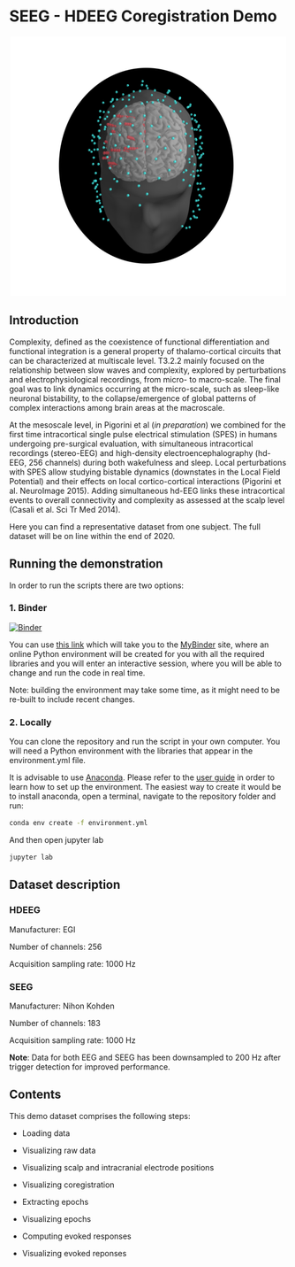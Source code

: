# SEEG - HDEEG Coregistration Demo

<p align="center">
  <img src="img/coreg_demo.png" alt=""/>
</p>

## Introduction

Complexity, defined as the coexistence of functional differentiation and functional integration is a general property of thalamo-cortical circuits that can be characterized at multiscale level. T3.2.2 mainly focused on the relationship between slow waves and complexity, explored by perturbations and electrophysiological recordings, from micro- to macro-scale. The final goal was to link dynamics occurring at the micro-scale, such as sleep-like neuronal bistability, to the collapse/emergence of global patterns of complex interactions among brain areas at the macroscale.    

At the mesoscale level, in Pigorini et al (*in preparation*) we combined for the first time intracortical single pulse electrical stimulation (SPES) in humans undergoing pre-surgical evaluation, with simultaneous intracortical recordings (stereo-EEG) and high-density electroencephalography (hd-EEG, 256 channels) during both wakefulness and sleep. Local perturbations with SPES allow studying bistable dynamics (downstates in the Local Field Potential) and their effects on local cortico-cortical interactions (Pigorini et al. NeuroImage 2015). Adding simultaneous hd-EEG links these intracortical events to overall connectivity and complexity as assessed at the scalp level (Casali et al. Sci Tr Med 2014). 

Here you can find a representative dataset from one subject. The full dataset will be on line within the end of 2020.



## Running the demonstration

In order to run the scripts there are two options:

### 1. Binder
[![Binder](https://mybinder.org/badge_logo.svg)](https://mybinder.org/v2/gh/iTCf/unimi_demo_dataset/master)

You can use [this link](https://mybinder.org/v2/gh/iTCf/unimi_demo_dataset/master) which will take you to the [MyBinder](https://mybinder.org/) site, where an online Python environment will be created for you with all the required libraries and you will enter an interactive session, where you will be able to change and run the code in real time.

Note: building the environment may take some time, as it might need to be re-built to include recent changes.

### 2. Locally

You can clone the repository and run the script in your own computer.  You will need a Python environment with the libraries that appear in the environment.yml file.

It is advisable to use [Anaconda](https://www.anaconda.com/distribution/). Please refer to the [user guide](https://docs.conda.io/projects/conda/en/latest/user-guide/tasks/manage-environments.html) in order to learn how to set up the environment. The easiest way to create it would be to install anaconda, open a terminal, navigate to the repository folder and run:

```bash
conda env create -f environment.yml
```

And then open jupyter lab

```bash
jupyter lab
```



## Dataset description

### HDEEG

Manufacturer: EGI 

Number of channels: 256 

Acquisition sampling rate: 1000 Hz

### SEEG

Manufacturer: Nihon Kohden

Number of channels: 183

Acquisition sampling rate: 1000 Hz

__Note__: Data for both EEG and SEEG has been downsampled to 200 Hz after trigger detection for improved performance.



## Contents

This demo dataset comprises the following steps:

* Loading data

* Visualizing raw data

* Visualizing scalp and intracranial electrode positions

* Visualizing coregistration

* Extracting epochs

* Visualizing epochs

* Computing evoked responses

* Visualizing evoked reponses

  

<p align="center">
  <img src="img/intra_scalp_coreg.gif" alt=""/>
</p>
